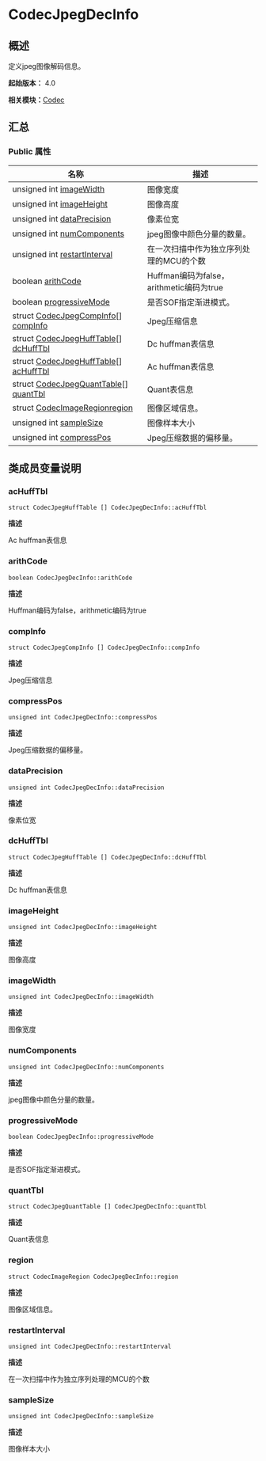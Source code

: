 # CodecJpegDecInfo


## 概述

定义jpeg图像解码信息。

**起始版本：** 4.0

**相关模块：**[Codec](_codec_v20.md)


## 汇总


### Public 属性

| 名称 | 描述 | 
| -------- | -------- |
| unsigned int [imageWidth](#imagewidth) | 图像宽度  | 
| unsigned int [imageHeight](#imageheight) | 图像高度  | 
| unsigned int [dataPrecision](#dataprecision) | 像素位宽  | 
| unsigned int [numComponents](#numcomponents) | jpeg图像中颜色分量的数量。  | 
| unsigned int [restartInterval](#restartinterval) | 在一次扫描中作为独立序列处理的MCU的个数  | 
| boolean [arithCode](#arithcode) | Huffman编码为false，arithmetic编码为true  | 
| boolean [progressiveMode](#progressivemode) | 是否SOF指定渐进模式。  | 
| struct [CodecJpegCompInfo](_codec_jpeg_comp_info_v20.md)[] [compInfo](#compinfo) | Jpeg压缩信息  | 
| struct [CodecJpegHuffTable](_codec_jpeg_huff_table_v20.md)[] [dcHuffTbl](#dchufftbl) | Dc huffman表信息  | 
| struct [CodecJpegHuffTable](_codec_jpeg_huff_table_v20.md)[] [acHuffTbl](#achufftbl) | Ac huffman表信息  | 
| struct [CodecJpegQuantTable](_codec_jpeg_quant_table_v20.md)[] [quantTbl](#quanttbl) | Quant表信息  | 
| struct [CodecImageRegion](_codec_image_region_v20.md)[region](#region) | 图像区域信息。  | 
| unsigned int [sampleSize](#samplesize) | 图像样本大小  | 
| unsigned int [compressPos](#compresspos) | Jpeg压缩数据的偏移量。  | 


## 类成员变量说明


### acHuffTbl

```
struct CodecJpegHuffTable [] CodecJpegDecInfo::acHuffTbl
```
**描述**

Ac huffman表信息


### arithCode

```
boolean CodecJpegDecInfo::arithCode
```
**描述**

Huffman编码为false，arithmetic编码为true


### compInfo

```
struct CodecJpegCompInfo [] CodecJpegDecInfo::compInfo
```
**描述**

Jpeg压缩信息


### compressPos

```
unsigned int CodecJpegDecInfo::compressPos
```
**描述**

Jpeg压缩数据的偏移量。


### dataPrecision

```
unsigned int CodecJpegDecInfo::dataPrecision
```
**描述**

像素位宽


### dcHuffTbl

```
struct CodecJpegHuffTable [] CodecJpegDecInfo::dcHuffTbl
```
**描述**

Dc huffman表信息


### imageHeight

```
unsigned int CodecJpegDecInfo::imageHeight
```
**描述**

图像高度


### imageWidth

```
unsigned int CodecJpegDecInfo::imageWidth
```
**描述**

图像宽度


### numComponents

```
unsigned int CodecJpegDecInfo::numComponents
```
**描述**

jpeg图像中颜色分量的数量。


### progressiveMode

```
boolean CodecJpegDecInfo::progressiveMode
```
**描述**

是否SOF指定渐进模式。


### quantTbl

```
struct CodecJpegQuantTable [] CodecJpegDecInfo::quantTbl
```
**描述**

Quant表信息


### region

```
struct CodecImageRegion CodecJpegDecInfo::region
```
**描述**

图像区域信息。


### restartInterval

```
unsigned int CodecJpegDecInfo::restartInterval
```
**描述**

在一次扫描中作为独立序列处理的MCU的个数


### sampleSize

```
unsigned int CodecJpegDecInfo::sampleSize
```
**描述**

图像样本大小
